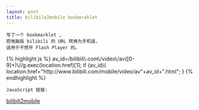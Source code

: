 ```yaml
---
layout: post
title: bilibile2mobile bookmraklet
---
```


    写了一个 bookmarklet ,
    把电脑版 bilibili 的 URL 转换为手机版，
    适用于不想开 Flash Player 的。

<p>
{% highlight js %}
av_id=/bilibili\.com\/video\/av([0-9]+)\//g.exec(location.href)[1];
if (av_id){
    location.href="http://www.bilibili.com/mobile/video/av"+av_id+".html";
}
{% endhighlight %}  
</p>

    JavaScript 链接:
    
<p>
<a href="javascript:av_id=/bilibili\.com\/video\/av([0-9]+)\//g.exec(location.href)[1];if (av_id){location.href=&quot;http://www.bilibili.com/mobile/video/av&quot;+av_id+&quot;.html&quot;}" >bilibili2mobile</a>
</p>
